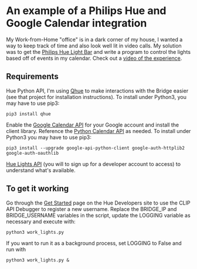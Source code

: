 # An example of a Philips Hue and Google Calendar integration
My Work-from-Home "office" is in a dark corner of my house, I wanted a way to keep track of time and also look well lit in video calls. My solution was to get the [Philips Hue Light Bar](https://www2.meethue.com/en-us/p/hue-white-and-color-ambiance-play-light-bar-double-pack/7820230U7) and write a program to control the lights based off of events in my calendar. Check out a [video of the experience](https://youtu.be/GQiMuCmbtgM).

## Requirements
Hue Python API, I'm using [Qhue](https://github.com/quentinsf/qhue) to make interactions with the Bridge easier (see that project for installation instructions). To install under Python3, you may have to use pip3:
```
pip3 install qhue
```

Enable the [Google Calendar API](https://developers.google.com/calendar/quickstart/python) for your Google account and install the client library. Reference the [Python Calendar API](https://developers.google.com/resources/api-libraries/documentation/calendar/v3/python/latest/index.html) as needed. To install under Python3 you may have to use pip3:
```
pip3 install --upgrade google-api-python-client google-auth-httplib2 google-auth-oauthlib
```

[Hue Lights API](https://developers.meethue.com/develop/hue-api/lights-api/) (you will to sign up for a developer account to access) to understand what's available.

## To get it working
Go through the [Get Started](https://developers.meethue.com/develop/get-started-2/) page on the Hue Developers site to use the CLIP API Debugger to register a new username. Replace the BRIDGE_IP and BRIDGE_USERNAME variables in the script, update the LOGGING variable as necessary and execute with:
```
python3 work_lights.py
```

If you want to run it as a background process, set LOGGING to False and run with
```
python3 work_lights.py &
```
